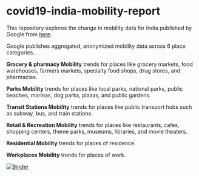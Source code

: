 # covid19-india-mobility-report

This repository explores the change in mobility data for India published by Google from [here](https://www.google.com/covid19/mobility/index.html?hl=en).

Google publishes aggregated, anonymized mobility data across 6 place categories.

**Grocery & pharmacy Mobility** trends for places like grocery markets, food warehouses, farmers markets, specialty food shops, drug stores, and pharmacies.

**Parks Mobility** trends for places like local parks, national parks, public beaches, marinas, dog parks, plazas, and public gardens.

**Transit Stations Mobility** trends for places like public transport hubs such as subway, bus, and train stations.

**Retail & Recreation Mobility** trends for places like restaurants, cafes, shopping centers, theme parks, museums, libraries, and movie theaters.

**Residential Mobility** trends for places of residence.

**Workplaces Mobility** trends for places of work.

[![Binder](https://mybinder.org/badge_logo.svg)](https://mybinder.org/v2/gh/AksChougule/covid19-india-mobility-report/master?filepath=mobility-data.ipynb)
